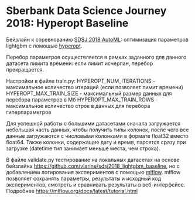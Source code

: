 # Sberbank Data Science Journey 2018: Hyperopt Baseline

Бейзлайн к соревнованию [SDSJ 2018 AutoML](http://sdsj.sberbank.ai/): оптимизация параметров lightgbm с помощью [hyperopt](https://github.com/hyperopt/hyperopt).

Перебор параметров осуществляется в рамках заданного для данного датасета лимита времени: если лимит исчерпан, перебор прекращается.


Настройки в файле train.py:
HYPEROPT_NUM_ITERATIONS - максимальное количество итераций (если позволяет лимит времени)
HYPEROPT_MAX_TRAIN_SIZE - максимальный размер данных для перебора параметров в Мб
HYPEROPT_MAX_TRAIN_ROWS - максимальное количество строк в данных для перебора гиперпараметров


Для успешной работы с большими датасетами сначала загружается небольшая часть данных, чтобы получить типы колонок, после чего все данные загружаются с числовыми колонками в формате float32 вместо float64. Также колонки, содержащие дату и время, парсятся сразу при загрузке (datetime тип занимает меньше места, чем строка).


В файле validate.py тестирование на локальных датасетах на основе бейзлайна https://github.com/vlarine/sdsj2018_lightgbm_baseline, но с добавлением логирования экспериментов с помощью [mlflow](https://mlflow.org/).
mlflow позволяет сохранять параметры, результаты и исходный код экспериментов, смотреть и сравнивать результаты в веб-интерфейсе. Подробнее
https://mlflow.org/docs/latest/tutorial.html
